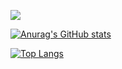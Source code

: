 
<a href="https://hits.seeyoufarm.com"><img src="https://hits.seeyoufarm.com/api/count/incr/badge.svg?url=https%3A%2F%2Fgithub.com%2Fhyoungqu23%2Fhit-counter&count_bg=%2379C83D&title_bg=%23555555&icon=opsgenie.svg&icon_color=%23E7E7E7&title=hits&edge_flat=false"/></a>

<!--START_SECTION:waka-->
<!--END_SECTION:waka-->

[![Anurag's GitHub stats](https://github-readme-stats.vercel.app/api?username=hyoungqu23&show_icons=true&theme=github_dark)](https://github.com/hyoungqu23/github-readme-stats)

[![Top Langs](https://github-readme-stats.vercel.app/api/top-langs/?username=hyoungqu23&hide=html)](https://github.com/hyoungqu23/github-readme-stats)
